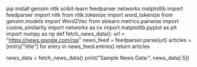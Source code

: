 pip install gensim nltk scikit-learn feedparser networkx matplotlib
import feedparser
import nltk
from nltk.tokenize import word_tokenize
from gensim.models import Word2Vec
from sklearn.metrics.pairwise import cosine_similarity
import networkx as nx
import matplotlib.pyplot as plt
import numpy as np
def fetch_news_data():
    url = "https://news.google.com/rss"
    news_feed = feedparser.parse(url)
    articles = [entry["title"] for entry in news_feed.entries]
    return articles

news_data = fetch_news_data()
print("Sample News Data:", news_data[:5])
